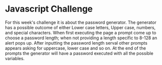 # Javascript Challenge

For this week's challenge it is about the password generator.
The generator has a possible outcome of either Lower case letters, Upper case, numbers, and special characters. When first executing the page a prompt come up to choose a password length; when not providing a length specific to 8-128 an alert pops up. After inputting the password length serval other prompts appears asking for uppercase, lower case and so on. At the end of the prompts the generator will have a password executed with all the possible variables.


